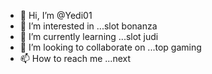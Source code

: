 - 👋 Hi, I’m @Yedi01
- 👀 I’m interested in ...slot bonanza
- 🌱 I’m currently learning ...slot judi
- 💞️ I’m looking to collaborate on ...top gaming
- 📫 How to reach me ...next

<!---
Yedi01/Yedi01 is a ✨ special ✨ repository because its `README.md` (this file) appears on your GitHub profile.
You can click the Preview link to take a look at your changes.
--->

